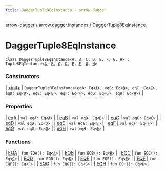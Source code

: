 ```yaml
---
title: DaggerTuple8EqInstance - arrow-dagger
---
```


[arrow-dagger](../../index.html) / [arrow.dagger.instances](../index.html) / [DaggerTuple8EqInstance](./index.html)

# DaggerTuple8EqInstance

`class DaggerTuple8EqInstance<A, B, C, D, E, F, G, H> : Tuple8EqInstance<`[`A`](index.html#A)`, `[`B`](index.html#B)`, `[`C`](index.html#C)`, `[`D`](index.html#D)`, `[`E`](index.html#E)`, `[`F`](index.html#F)`, `[`G`](index.html#G)`, `[`H`](index.html#H)`>`

### Constructors

| [&lt;init&gt;](-init-.html) | `DaggerTuple8EqInstance(eqA: Eq<`[`A`](index.html#A)`>, eqB: Eq<`[`B`](index.html#B)`>, eqC: Eq<`[`C`](index.html#C)`>, eqD: Eq<`[`D`](index.html#D)`>, eqE: Eq<`[`E`](index.html#E)`>, eqF: Eq<`[`F`](index.html#F)`>, eqG: Eq<`[`G`](index.html#G)`>, eqH: Eq<`[`H`](index.html#H)`>)` |

### Properties

| [eqA](eq-a.html) | `val eqA: Eq<`[`A`](index.html#A)`>` |
| [eqB](eq-b.html) | `val eqB: Eq<`[`B`](index.html#B)`>` |
| [eqC](eq-c.html) | `val eqC: Eq<`[`C`](index.html#C)`>` |
| [eqD](eq-d.html) | `val eqD: Eq<`[`D`](index.html#D)`>` |
| [eqE](eq-e.html) | `val eqE: Eq<`[`E`](index.html#E)`>` |
| [eqF](eq-f.html) | `val eqF: Eq<`[`F`](index.html#F)`>` |
| [eqG](eq-g.html) | `val eqG: Eq<`[`G`](index.html#G)`>` |
| [eqH](eq-h.html) | `val eqH: Eq<`[`H`](index.html#H)`>` |

### Functions

| [EQA](-e-q-a.html) | `fun EQA(): Eq<`[`A`](index.html#A)`>` |
| [EQB](-e-q-b.html) | `fun EQB(): Eq<`[`B`](index.html#B)`>` |
| [EQC](-e-q-c.html) | `fun EQC(): Eq<`[`C`](index.html#C)`>` |
| [EQD](-e-q-d.html) | `fun EQD(): Eq<`[`D`](index.html#D)`>` |
| [EQE](-e-q-e.html) | `fun EQE(): Eq<`[`E`](index.html#E)`>` |
| [EQF](-e-q-f.html) | `fun EQF(): Eq<`[`F`](index.html#F)`>` |
| [EQG](-e-q-g.html) | `fun EQG(): Eq<`[`G`](index.html#G)`>` |
| [EQH](-e-q-h.html) | `fun EQH(): Eq<`[`H`](index.html#H)`>` |

